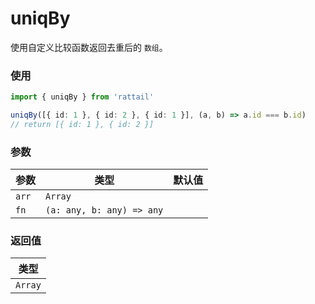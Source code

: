 # uniqBy

使用自定义比较函数返回去重后的 `数组`。

### 使用

```ts
import { uniqBy } from 'rattail'

uniqBy([{ id: 1 }, { id: 2 }, { id: 1 }], (a, b) => a.id === b.id)
// return [{ id: 1 }, { id: 2 }]
```

### 参数

| 参数  | 类型                      | 默认值 |
| ----- | ------------------------- | ------ |
| `arr` | `Array`                   |        |
| `fn`  | `(a: any, b: any) => any` |        |

### 返回值

| 类型    |
| ------- |
| `Array` |
